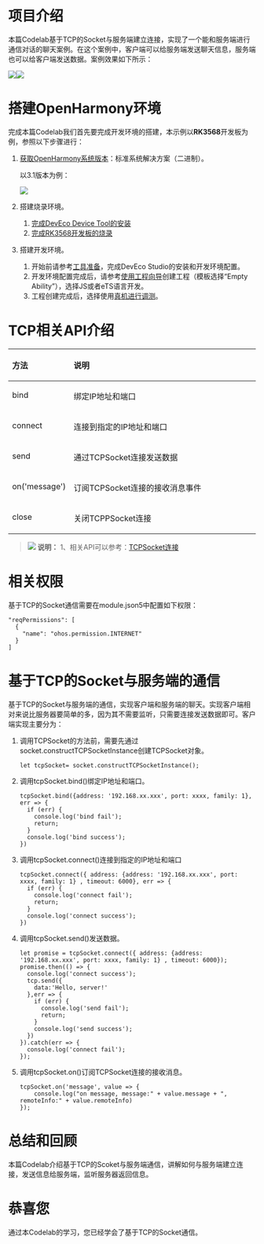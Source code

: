 # 项目介绍<a name="ZH-CN_TOPIC_0000001252526718"></a>

本篇Codelab基于TCP的Socket与服务端建立连接，实现了一个能和服务端进行通信对话的聊天案例。在这个案例中，客户端可以给服务端发送聊天信息，服务端也可以给客户端发送数据。案例效果如下所示：

![](figures/zh-cn_image_0000001309522189.png)![](figures/zh-cn_image_0000001260963808.png)

# 搭建OpenHarmony环境<a name="ZH-CN_TOPIC_0000001299046197"></a>

完成本篇Codelab我们首先要完成开发环境的搭建，本示例以**RK3568**开发板为例，参照以下步骤进行：

1.  [获取OpenHarmony系统版本](https://gitee.com/openharmony/docs/blob/master/zh-cn/device-dev/get-code/sourcecode-acquire.md#%E8%8E%B7%E5%8F%96%E6%96%B9%E5%BC%8F3%E4%BB%8E%E9%95%9C%E5%83%8F%E7%AB%99%E7%82%B9%E8%8E%B7%E5%8F%96)：标准系统解决方案（二进制）。

    以3.1版本为例：

    ![](figures/zh-cn_image_0000001214154402.png)

2.  搭建烧录环境。
    1.  [完成DevEco Device Tool的安装](https://gitee.com/openharmony/docs/blob/master/zh-cn/device-dev/quick-start/quickstart-standard-env-setup.md)
    2.  [完成RK3568开发板的烧录](https://gitee.com/openharmony/docs/blob/master/zh-cn/device-dev/quick-start/quickstart-ide-standard-running-rk3568-burning.md)

3.  搭建开发环境。
    1.  开始前请参考[工具准备](https://gitee.com/openharmony/docs/blob/master/zh-cn/application-dev/quick-start/start-overview.md#%E5%B7%A5%E5%85%B7%E5%87%86%E5%A4%87)，完成DevEco Studio的安装和开发环境配置。
    2.  开发环境配置完成后，请参考[使用工程向导](https://gitee.com/openharmony/docs/blob/master/zh-cn/application-dev/quick-start/start-with-ets-stage.md#%E5%88%9B%E5%BB%BAets%E5%B7%A5%E7%A8%8B)创建工程（模板选择“Empty Ability”），选择JS或者eTS语言开发。
    3.  工程创建完成后，选择使用[真机进行调测](https://gitee.com/openharmony/docs/blob/master/zh-cn/application-dev/quick-start/start-with-ets-stage.md#%E4%BD%BF%E7%94%A8%E7%9C%9F%E6%9C%BA%E8%BF%90%E8%A1%8C%E5%BA%94%E7%94%A8)。


# TCP相关API介绍<a name="ZH-CN_TOPIC_0000001298925613"></a>

<a name="table15553881214"></a>
<table><thead align="left"><tr id="row55738111213"><th class="cellrowborder" valign="top" width="20.02%" id="mcps1.1.3.1.1"><p id="p1661038121219"><a name="p1661038121219"></a><a name="p1661038121219"></a>方法</p>
</th>
<th class="cellrowborder" valign="top" width="79.97999999999999%" id="mcps1.1.3.1.2"><p id="p3498151051317"><a name="p3498151051317"></a><a name="p3498151051317"></a>说明</p>
</th>
</tr>
</thead>
<tbody><tr id="row36738171213"><td class="cellrowborder" valign="top" width="20.02%" headers="mcps1.1.3.1.1 "><p id="p96338151220"><a name="p96338151220"></a><a name="p96338151220"></a>bind</p>
</td>
<td class="cellrowborder" valign="top" width="79.97999999999999%" headers="mcps1.1.3.1.2 "><p id="p472214518119"><a name="p472214518119"></a><a name="p472214518119"></a>绑定IP地址和端口</p>
</td>
</tr>
<tr id="row23809228417"><td class="cellrowborder" valign="top" width="20.02%" headers="mcps1.1.3.1.1 "><p id="p103801622646"><a name="p103801622646"></a><a name="p103801622646"></a>connect</p>
</td>
<td class="cellrowborder" valign="top" width="79.97999999999999%" headers="mcps1.1.3.1.2 "><p id="p18520139113719"><a name="p18520139113719"></a><a name="p18520139113719"></a>连接到指定的IP地址和端口</p>
</td>
</tr>
<tr id="row96938101213"><td class="cellrowborder" valign="top" width="20.02%" headers="mcps1.1.3.1.1 "><p id="p13623881219"><a name="p13623881219"></a><a name="p13623881219"></a>send</p>
</td>
<td class="cellrowborder" valign="top" width="79.97999999999999%" headers="mcps1.1.3.1.2 "><p id="p106133810129"><a name="p106133810129"></a><a name="p106133810129"></a>通过TCPSocket连接发送数据</p>
</td>
</tr>
<tr id="row16163818122"><td class="cellrowborder" valign="top" width="20.02%" headers="mcps1.1.3.1.1 "><p id="p933315114215"><a name="p933315114215"></a><a name="p933315114215"></a>on('message')</p>
</td>
<td class="cellrowborder" valign="top" width="79.97999999999999%" headers="mcps1.1.3.1.2 "><p id="p66163891213"><a name="p66163891213"></a><a name="p66163891213"></a>订阅TCPSocket连接的接收消息事件</p>
</td>
</tr>
<tr id="row13613382123"><td class="cellrowborder" valign="top" width="20.02%" headers="mcps1.1.3.1.1 "><p id="p107038101219"><a name="p107038101219"></a><a name="p107038101219"></a>close</p>
</td>
<td class="cellrowborder" valign="top" width="79.97999999999999%" headers="mcps1.1.3.1.2 "><p id="p1356104115117"><a name="p1356104115117"></a><a name="p1356104115117"></a>关闭TCPPSocket连接</p>
</td>
</tr>
</tbody>
</table>

>![](public_sys-resources/icon-note.gif) **说明：** 
>1、相关API可以参考：[TCPSocket连接](https://gitee.com/openharmony/docs/blob/master/zh-cn/application-dev/reference/apis/js-apis-socket.md#tcpsocket)

# 相关权限<a name="ZH-CN_TOPIC_0000001299138325"></a>

基于TCP的Socket通信需要在module.json5中配置如下权限：

```
"reqPermissions": [
  {
    "name": "ohos.permission.INTERNET"
  }
]
```
# 基于TCP的Socket与服务端的通信<a name="ZH-CN_TOPIC_0000001252526718"></a>

基于TCP的Socket与服务端的通信，实现客户端和服务端的聊天。实现客户端相对来说比服务器要简单的多，因为其不需要监听，只需要连接发送数据即可。客户端实现主要分为：

1.  调用TCPSocket的方法前，需要先通过socket.constructTCPSocketInstance创建TCPSocket对象。

    ```
    let tcpSocket= socket.constructTCPSocketInstance();
    ```

2.  调用tcpSocket.bind\(\)绑定IP地址和端口。

    ```
    tcpSocket.bind({address: '192.168.xx.xxx', port: xxxx, family: 1}, err => {
      if (err) {
    	console.log('bind fail');
    	return;
      }
      console.log('bind success');
    })
    ```

3.  调用tcpSocket.connect\(\)连接到指定的IP地址和端口

    ```
    tcpSocket.connect({ address: {address: '192.168.xx.xxx', port: xxxx, family: 1} , timeout: 6000}, err => {
      if (err) {
    	console.log('connect fail');
    	return;
      }
      console.log('connect success');
    })
    ```

4.  调用tcpSocket.send\(\)发送数据。

    ```
    let promise = tcpSocket.connect({ address: {address: '192.168.xx.xxx', port: xxxx, family: 1} , timeout: 6000});
    promise.then(() => {
      console.log('connect success');
      tcp.send({
    	data:'Hello, server!'
      },err => {
    	if (err) {
    	  console.log('send fail');
    	  return;
    	}
    	console.log('send success');
      })
    }).catch(err => {
      console.log('connect fail');
    });
    ```

5.  调用tcpSocket.on\(\)订阅TCPSocket连接的接收消息。

    ```
    tcpSocket.on('message', value => {
    	console.log("on message, message:" + value.message + ", remoteInfo:" + value.remoteInfo)
    });
    ```
# 总结和回顾<a name="ZH-CN_TOPIC_0000001299086757"></a>

本篇Codelab介绍基于TCP的Scoket与服务端通信，讲解如何与服务端建立连接，发送信息给服务端，监听服务器返回信息。

# 恭喜您<a name="ZH-CN_TOPIC_0000001252366942"></a>

通过本Codelab的学习，您已经学会了基于TCP的Socket通信。






